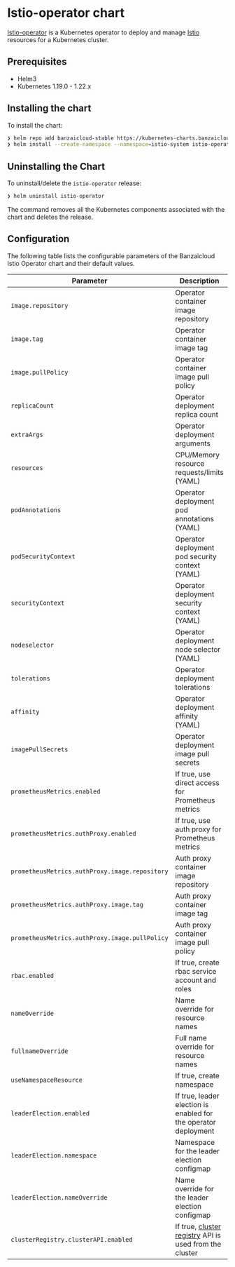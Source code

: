 # Istio-operator chart

[Istio-operator](https://github.com/banzaicloud/istio-operator/tree/v2) is a Kubernetes operator to deploy and manage [Istio](https://istio.io/) resources for a Kubernetes cluster.

## Prerequisites

- Helm3
- Kubernetes 1.19.0 - 1.22.x

## Installing the chart

To install the chart:

```bash
❯ helm repo add banzaicloud-stable https://kubernetes-charts.banzaicloud.com
❯ helm install --create-namespace --namespace=istio-system istio-operator banzaicloud-stable/istio-operator
```

## Uninstalling the Chart

To uninstall/delete the `istio-operator` release:

```bash
❯ helm uninstall istio-operator
```

The command removes all the Kubernetes components associated with the chart and deletes the release.

## Configuration

The following table lists the configurable parameters of the Banzaicloud Istio Operator chart and their default values.

Parameter | Description | Default
--------- | ----------- | -------
`image.repository` | Operator container image repository | `ghcr.io/banzaicloud/istio-operator`
`image.tag` | Operator container image tag | `v2.11.0`
`image.pullPolicy` | Operator container image pull policy | `IfNotPresent`
`replicaCount` | Operator deployment replica count | `1`
`extraArgs` | Operator deployment arguments | `[]`
`resources` | CPU/Memory resource requests/limits (YAML) | Memory: `256Mi`, CPU: `200m`
`podAnnotations` | Operator deployment pod annotations (YAML) | sidecar.istio.io/inject: `"false"`
`podSecurityContext` | Operator deployment pod security context (YAML) | `fsGroup: 1337`
`securityContext` | Operator deployment security context (YAML) | runAsUser: `1337`, runAsGroup: `1337`, runAsNonRoot: `true`, capabilities: `drop: - ALL`
`nodeselector` | Operator deployment node selector (YAML) | `{}`
`tolerations` | Operator deployment tolerations | `[]`
`affinity` | Operator deployment affinity (YAML) | `{}`
`imagePullSecrets` | Operator deployment image pull secrets | `[]`
`prometheusMetrics.enabled` | If true, use direct access for Prometheus metrics | `true`
`prometheusMetrics.authProxy.enabled` | If true, use auth proxy for Prometheus metrics | `true`
`prometheusMetrics.authProxy.image.repository` | Auth proxy container image repository | `gcr.io/kubebuilder/kube-rbac-proxy`
`prometheusMetrics.authProxy.image.tag` | Auth proxy container image tag | `v0.8.0`
`prometheusMetrics.authProxy.image.pullPolicy` | Auth proxy container image pull policy | `IfNotPresent`
`rbac.enabled` | If true, create rbac service account and roles | `true`
`nameOverride` | Name override for resource names | `""`
`fullnameOverride` | Full name override for resource names | `""`
`useNamespaceResource` | If true, create namespace | `false`
`leaderElection.enabled` | If true, leader election is enabled for the operator deployment | `false`
`leaderElection.namespace` | Namespace for the leader election configmap | `istio-system`
`leaderElection.nameOverride` | Name override for the leader election configmap | `""`
`clusterRegistry.clusterAPI.enabled` | If true, [cluster registry](https://github.com/banzaicloud/cluster-registry) API is used from the cluster | `false`
